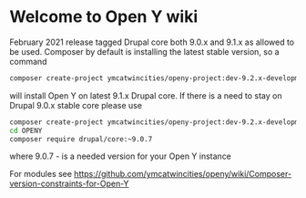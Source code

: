 # Welcome to Open Y wiki

February 2021 release tagged Drupal core both 9.0.x and 9.1.x as allowed to be used.
Composer by default is installing the latest stable version, so a command 
```bash
composer create-project ymcatwincities/openy-project:dev-9.2.x-development OPENY --no-interaction
```

will install Open Y on latest 9.1.x Drupal core.
If there is a need to stay on Drupal 9.0.x stable core please use
```bash
composer create-project ymcatwincities/openy-project:dev-9.2.x-development OPENY --no-interaction
cd OPENY
composer require drupal/core:~9.0.7
```
where 9.0.7 - is a needed version for your Open Y instance

For modules see https://github.com/ymcatwincities/openy/wiki/Composer-version-constraints-for-Open-Y
